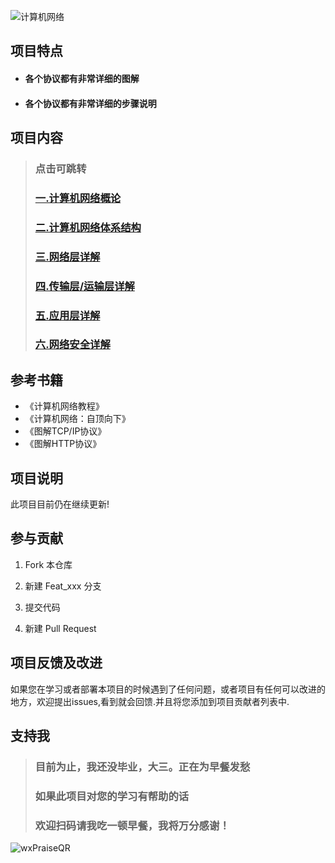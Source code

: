 
![计算机网络](https://gitee.com/ShaoxiongDu/imageBed/raw/master/image-20210428175258520.png)

## 项目特点
 - ####  各个协议都有非常详细的图解
 - ####  各个协议都有非常详细的步骤说明

## 项目内容

> ###   **点击可跳转**
> ### <a href="md/计算机网络概论.md">一.计算机网络概论</a>
>
> ### <a href="md/计算机网络体系结构.md">二.计算机网络体系结构</a>
>
> ### <a href="md/网络层详解.md">三.网络层详解</a>
>
> ### <a href="md/传输层&运输层详解.md">四.传输层/运输层详解</a>
>
> ### <a href="md/应用层详解.md">五.应用层详解</a>
>
> ### <a href="md/网络安全.md">六.网络安全详解</a>


## 参考书籍

- 《计算机网络教程》
- 《计算机网络：自顶向下》
- 《图解TCP/IP协议》 
- 《图解HTTP协议》

## 项目说明

 此项目目前仍在继续更新!

## 参与贡献

1. Fork 本仓库
   
2. 新建 Feat_xxx 分支
   
3. 提交代码
   
4. 新建 Pull Request

## 项目反馈及改进

 如果您在学习或者部署本项目的时候遇到了任何问题，或者项目有任何可以改进的地方，欢迎提出issues,看到就会回馈.并且将您添加到项目贡献者列表中.

## 支持我

> ### 目前为止，我还没毕业，大三。正在为早餐发愁
> ### 如果此项目对您的学习有帮助的话
> ### 欢迎扫码请我吃一顿早餐，我将万分感谢！

![wxPraiseQR](https://gitee.com/ShaoxiongDu/imageBed/raw/master/wxPraiseQR.png)